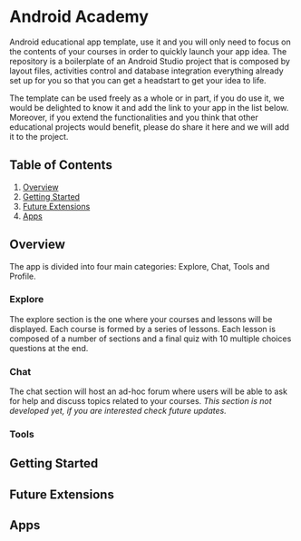 # Android Academy
Android educational app template, use it and you will only need to focus on the contents of your courses in order to quickly launch your app idea.
The repository is a boilerplate of an Android Studio project that is composed by layout files, activities control and database integration everything already set up for you so that you can get a headstart to get your idea to life.

The template can be used freely as a whole or in part, if you do use it, we would be delighted to know it and add the link to your app in the list below. Moreover, if you extend the functionalities and you think that other educational projects would benefit, please do share it here and we will add it to the project.

## Table of Contents

1. [ Overview ](#overview)
2. [ Getting Started ](#getting-started)
3. [ Future Extensions ](#future-extensions)
3. [ Apps ](#apps)

## Overview

The app is divided into four main categories: Explore, Chat, Tools and Profile.

### Explore

The explore section is the one where your courses and lessons will be displayed. Each course is formed by a series of lessons. Each lesson is composed of a number of sections and a final quiz with 10 multiple choices questions at the end.

### Chat 

The chat section will host an ad-hoc forum where users will be able to ask for help and discuss topics related to your courses. _This section is not developed yet, if you are interested check future updates._

### Tools 



## Getting Started

## Future Extensions

## Apps
